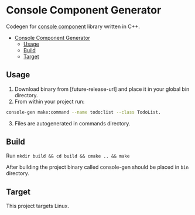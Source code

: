 
# Console Component Generator

Codegen for [console component](https://github.com/edenreich/console-component) library written in C++.

- [Console Component Generator](#Console-Component-Generator)
    - [Usage](#Usage)
    - [Build](#Build)
    - [Target](#Target)

## Usage

1. Download binary from [future-release-url] and place it in your global bin directory.
2. From within your project run:

```sh
console-gen make:command --name todo:list --class TodoList.
```

3. Files are autogenerated in commands directory.

## Build

Run `mkdir build && cd build && cmake .. && make`

After building the project binary called console-gen should be placed in `bin` directory.

## Target

This project targets Linux.

